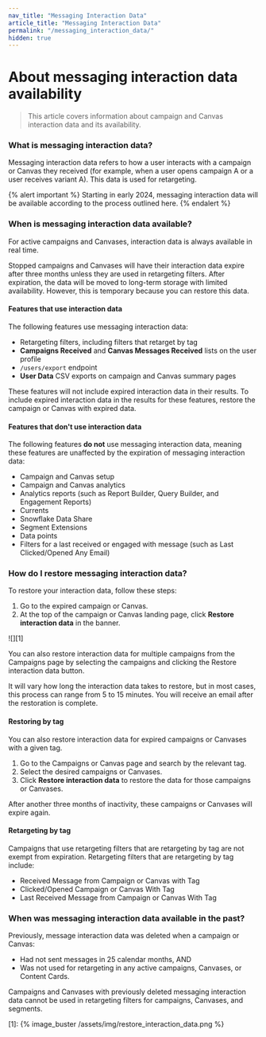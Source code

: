 ```yaml
---
nav_title: "Messaging Interaction Data"
article_title: "Messaging Interaction Data"
permalink: "/messaging_interaction_data/"
hidden: true
---
```


# About messaging interaction data availability

> This article covers information about campaign and Canvas interaction data and its availability.

### What is messaging interaction data?

Messaging interaction data refers to how a user interacts with a campaign or Canvas they received (for example, when a user opens campaign A or a user receives variant A). This data is used for retargeting.

{% alert important %}
Starting in early 2024, messaging interaction data will be available according to the process outlined here.
{% endalert %}

### When is messaging interaction data available?

For active campaigns and Canvases, interaction data is always available in real time.

Stopped campaigns and Canvases will have their interaction data expire after three months unless they are used in retargeting filters. After expiration, the data will be moved to long-term storage with limited availability. However, this is temporary because you can restore this data.

#### Features that use interaction data

The following features use messaging interaction data:

- Retargeting filters, including filters that retarget by tag
- **Campaigns Received** and **Canvas Messages Received** lists on the user profile
- `/users/export` endpoint
- **User Data** CSV exports on campaign and Canvas summary pages

These features will not include expired interaction data in their results. To include expired interaction data in the results for these features, restore the campaign or Canvas with expired data.

#### Features that don't use interaction data

The following features **do not** use messaging interaction data, meaning these features are unaffected by the expiration of messaging interaction data:

- Campaign and Canvas setup
- Campaign and Canvas analytics
- Analytics reports (such as Report Builder, Query Builder, and Engagement Reports)
- Currents
- Snowflake Data Share
- Segment Extensions
- Data points
- Filters for a last received or engaged with message (such as Last Clicked/Opened Any Email)

### How do I restore messaging interaction data?

To restore your interaction data, follow these steps:

1. Go to the expired campaign or Canvas.
2. At the top of the campaign or Canvas landing page, click **Restore interaction data** in the banner.

![][1]

You can also restore interaction data for multiple campaigns from the Campaigns page by selecting the campaigns and clicking the Restore interaction data button.

It will vary how long the interaction data takes to restore, but in most cases, this process can range from 5 to 15 minutes. You will receive an email after the restoration is complete.

#### Restoring by tag

You can also restore interaction data for expired campaigns or Canvases with a given tag.

1. Go to the Campaigns or Canvas page and search by the relevant tag.
2. Select the desired campaigns or Canvases.
3. Click **Restore interaction data** to restore the data for those campaigns or Canvases.

After another three months of inactivity, these campaigns or Canvases will expire again.

#### Retargeting by tag

Campaigns that use retargeting filters that are retargeting by tag are not exempt from expiration. Retargeting filters that are retargeting by tag include:

- Received Message from Campaign or Canvas with Tag
- Clicked/Opened Campaign or Canvas With Tag
- Last Received Message from Campaign or Canvas With Tag

### When was messaging interaction data available in the past?

Previously, message interaction data was deleted when a campaign or Canvas:
- Had not sent messages in 25 calendar months, AND
- Was not used for retargeting in any active campaigns, Canvases, or Content Cards.

Campaigns and Canvases with previously deleted messaging interaction data cannot be used in retargeting filters for campaigns, Canvases, and segments.

[1]: {% image_buster /assets/img/restore_interaction_data.png %}

